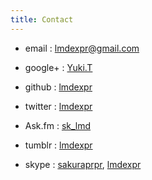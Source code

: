 ```yaml
---
title: Contact
---
```


* email   : [lmdexpr@gmail.com](mailto:lmdexpr@gmail.com)

* google+ : [Yuki.T](http://gplus.to/lmdexpr)

* github  : [lmdexpr](https://github.com/lmdexpr)  

* twitter : [lmdexpr](https://twitter.com/lmdexpr)  

* Ask.fm  : [sk_lmd](http://ask.fm/sk_lmd)

* tumblr  : [lmdexpr](https://lmdexpr.tumblr.com)

* skype   : [sakuraprpr](skype:sakuraprpr), [lmdexpr](skype:lmdexpr)
